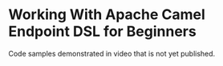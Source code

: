 # Working With Apache Camel Endpoint DSL for Beginners
Code samples demonstrated in video that is not yet published.
